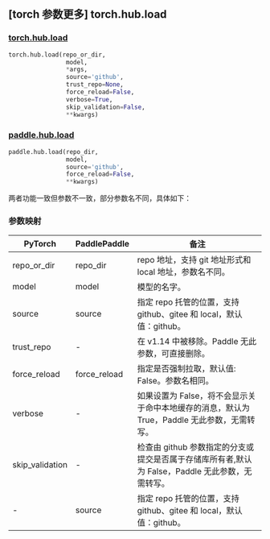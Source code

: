 ## [torch 参数更多] torch.hub.load

### [torch.hub.load](https://pytorch.org/docs/1.13/hub.html?highlight=hub+load#torch.hub.load)

```python
torch.hub.load(repo_or_dir,
                model,
                *args,
                source='github',
                trust_repo=None,
                force_reload=False,
                verbose=True,
                skip_validation=False,
                **kwargs)
```

### [paddle.hub.load](https://www.paddlepaddle.org.cn/documentation/docs/zh/api/paddle/hub/load_cn.html)

```python
paddle.hub.load(repo_dir,
                model,
                source='github',
                force_reload=False,
                **kwargs)
```

两者功能一致但参数不一致，部分参数名不同，具体如下：
### 参数映射
| PyTorch       | PaddlePaddle | 备注                                                   |
| ------------- | ------------ | ------------------------------------------------------ |
|repo_or_dir    |repo_dir      |repo 地址，支持 git 地址形式和 local 地址，参数名不同。|
|model          | model        |模型的名字。|
|source          |source        |指定 repo 托管的位置，支持 github、gitee 和 local，默认值：github。|
| trust_repo    | -            |在 v1.14 中被移除。Paddle 无此参数，可直接删除。|
| force_reload   | force_reload |指定是否强制拉取，默认值: False。参数名相同。         |
|verbose         | -          |如果设置为 False，将不会显示关于命中本地缓存的消息，默认为 True，Paddle 无此参数，无需转写。|
| skip_validation| -       |检查由 github 参数指定的分支或提交是否属于存储库所有者,默认为 False，Paddle 无此参数，无需转写。|
|-              |source        |指定 repo 托管的位置，支持 github、gitee 和 local，默认值：github。|
